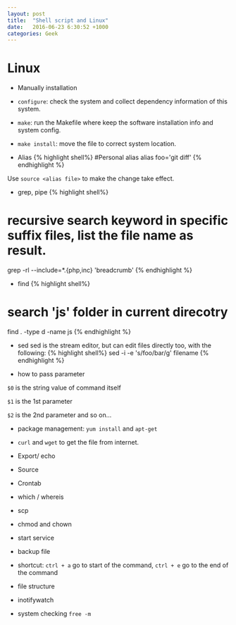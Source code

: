 ```yaml
---
layout: post
title:  "Shell script and Linux"
date:   2016-06-23 6:30:52 +1000
categories: Geek
---
```

Linux
============
- Manually installation
 - `configure`: check the system and collect dependency information of this system.
 - `make`: run the Makefile where keep the software installation info and system config.
 - `make install`: move the file to correct system location.

- Alias
{% highlight shell%}
#Personal alias
alias foo='git diff'
{% endhighlight %}

Use `source <alias file>` to make the change take effect. 

- grep, pipe
{% highlight shell%}
# recursive search keyword in specific suffix files, list the file name as result.
grep -rl --include=\*.{php,inc} 'breadcrumb'
{% endhighlight %}

- find 
{% highlight shell%}
# search 'js' folder in current direcotry
find . -type d -name js
{% endhighlight %}

- sed
sed is the stream editor, but can edit files directly too, with the following:
{% highlight shell%}
sed -i -e 's/foo/bar/g' filename
{% endhighlight %}

- how to pass parameter

`$0` is the string value of command itself

`$1` is the 1st parameter

`$2` is the 2nd parameter and so on...

- package management: `yum install` and `apt-get`

- `curl` and `wget` to get the file from internet.

- Export/ echo

- Source

- Crontab

- which / whereis

- scp

- chmod and chown

- start service

- backup file

- shortcut: `ctrl + a` go to start of the command, `ctrl + e` go to the end of the command

- file structure

- inotifywatch

- system checking `free -m`
